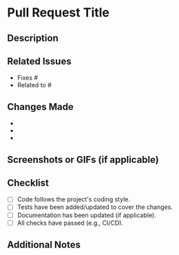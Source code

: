# Pull Request Title
<!-- Provide a concise and descriptive title for this pull request -->

## Description
<!-- Briefly describe the purpose of the pull request. What changes were made? Why are they necessary? -->

## Related Issues
<!-- List any related issues or feature requests by providing their numbers. Use keywords like `Fixes #123` to close issues automatically. -->
- Fixes #
- Related to #

## Changes Made
<!-- Summarize the main changes made in this pull request. -->
- 
- 
- 

## Screenshots or GIFs (if applicable)
<!-- Add screenshots or GIFs to illustrate the changes, if applicable. -->

## Checklist
- [ ] Code follows the project's coding style.
- [ ] Tests have been added/updated to cover the changes.
- [ ] Documentation has been updated (if applicable).
- [ ] All checks have passed (e.g., CI/CD).

## Additional Notes
<!-- Add any additional notes, comments, or context that reviewers should be aware of. -->

